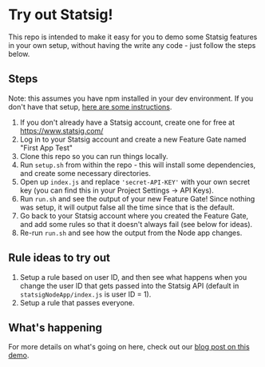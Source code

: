# Try out Statsig!

This repo is intended to make it easy for you to demo some Statsig features in your own setup, without having the write any code - just follow the steps below.

## Steps
Note: this assumes you have npm installed in your dev environment. If you don't have that setup, [here are some instructions](https://docs.npmjs.com/downloading-and-installing-node-js-and-npm).

1. If you don't already have a Statsig account, create one for free at https://www.statsig.com/
2. Log in to your Statsig account and create a new Feature Gate named "First App Test"
3. Clone this repo so you can run things locally.
4. Run `setup.sh` from within the repo - this will install some dependencies, and create some necessary directories.
5. Open up `index.js` and replace `'secret-API-KEY'` with your own secret key (you can find this in your Project Settings -> API Keys).
6. Run `run.sh` and see the output of your new Feature Gate! Since nothing was setup, it will output false all the time since that is the default.
7. Go back to your Statsig account where you created the Feature Gate, and add some rules so that it doesn't always fail (see below for ideas).
8. Re-run `run.sh` and see how the output from the Node app changes.

## Rule ideas to try out
1. Setup a rule based on user ID, and then see what happens when you change the user ID that gets passed into the Statsig API (default in `statsigNodeApp/index.js` is user ID = 1).
2. Setup a rule that passes everyone.

## What's happening
For more details on what's going on here, check out our [blog post on this demo](https://blog.statsig.com/demo-a-simple-node-js-app-with-feature-flags-88b05eda7447).
